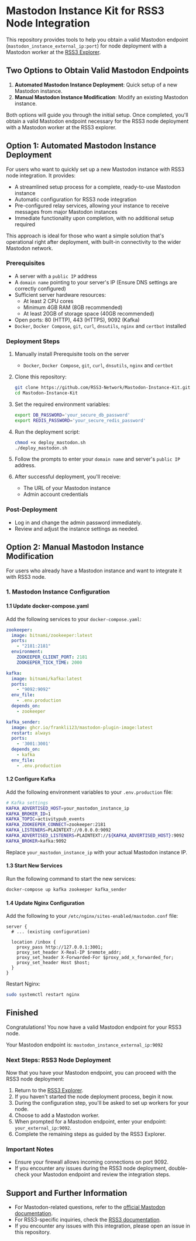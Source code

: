 # Mastodon Instance Kit for RSS3 Node Integration

This repository provides tools to help you obtain a valid Mastodon endpoint (`mastodon_instance_external_ip:port`) for node deployment with a Mastodon worker at the [RSS3 Explorer](https://explorer.rss3.io/).

## Two Options to Obtain Valid Mastodon Endpoints

1. **Automated Mastodon Instance Deployment**: Quick setup of a new Mastodon instance.
2. **Manual Mastodon Instance Modification**: Modify an existing Mastodon instance.

Both options will guide you through the initial setup. Once completed, you'll obtain a valid Mastodon endpoint necessary for the RSS3 node deployment with a Mastodon worker at the RSS3 explorer.

## Option 1: Automated Mastodon Instance Deployment

For users who want to quickly set up a new Mastodon instance with RSS3 node integration. It provides:
- A streamlined setup process for a complete, ready-to-use Mastodon instance
- Automatic configuration for RSS3 node integration
- Pre-configured relay services, allowing your instance to receive messages from major Mastodon instances
- Immediate functionality upon completion, with no additional setup required

This approach is ideal for those who want a simple solution that's operational right after deployment, with built-in connectivity to the wider Mastodon network.

### Prerequisites

- A server with a `public IP` address
- A `domain name` pointing to your server's IP (Ensure DNS settings are correctly configured)
- Sufficient server hardware resources:
  - At least 2 CPU cores
  - Minimum 4GB RAM (8GB recommended)
  - At least 20GB of storage space (40GB recommended)
- Open ports: 80 (HTTP), 443 (HTTPS), 9092 (Kafka)
- `Docker`, `Docker Compose`, `git`, `curl`, `dnsutils`, `nginx` and `certbot` installed
  
### Deployment Steps

1. Manually install Prerequisite tools on the server
    - `Docker`, `Docker Compose`, `git`, `curl`, `dnsutils`, `nginx` and `certbot`

3. Clone this repository:

   ```sh
   git clone https://github.com/RSS3-Network/Mastodon-Instance-Kit.git
   cd Mastodon-Instance-Kit
   ```

4. Set the required environment variables:

   ```sh
   export DB_PASSWORD='your_secure_db_password'
   export REDIS_PASSWORD='your_secure_redis_password'
   ```

5. Run the deployment script:

   ```sh
   chmod +x deploy_mastodon.sh
   ./deploy_mastodon.sh
   ```

6. Follow the prompts to enter your `domain name` and server's `public IP` address.

7. After successful deployment, you'll receive:
   - The URL of your Mastodon instance
   - Admin account credentials

### Post-Deployment
- Log in and change the admin password immediately.
- Review and adjust the instance settings as needed.
 
## Option 2: Manual Mastodon Instance Modification

For users who already have a Mastodon instance and want to integrate it with RSS3 node.

### 1. Mastodon Instance Configuration

#### 1.1 Update docker-compose.yaml

Add the following services to your `docker-compose.yaml`:

```yaml
zookeeper:
  image: bitnami/zookeeper:latest
  ports:
    - "2181:2181"
  environment:
    ZOOKEEPER_CLIENT_PORT: 2181
    ZOOKEEPER_TICK_TIME: 2000

kafka:
  image: bitnami/kafka:latest
  ports:
    - "9092:9092"
  env_file:
    - .env.production
  depends_on:
    - zookeeper

kafka_sender:
  image: ghcr.io/frankli123/mastodon-plugin-image:latest
  restart: always
  ports:
    - '3001:3001'
  depends_on:
    - kafka
  env_file:
    - .env.production
```

#### 1.2 Configure Kafka

Add the following environment variables to your `.env.production` file:

```sh
# Kafka settings
KAFKA_ADVERTISED_HOST=your_mastodon_instance_ip
KAFKA_BROKER_ID=1
KAFKA_TOPIC=activitypub_events
KAFKA_ZOOKEEPER_CONNECT=zookeeper:2181
KAFKA_LISTENERS=PLAINTEXT://0.0.0.0:9092
KAFKA_ADVERTISED_LISTENERS=PLAINTEXT://${KAFKA_ADVERTISED_HOST}:9092
KAFKA_BROKER=kafka:9092
```

Replace `your_mastodon_instance_ip` with your actual Mastodon instance IP.

#### 1.3 Start New Services

Run the following command to start the new services:

```bash
docker-compose up kafka zookeeper kafka_sender
```

#### 1.4 Update Nginx Configuration

Add the following to your `/etc/nginx/sites-enabled/mastodon.conf` file:

```nginx
server {
  # ... (existing configuration)

  location /inbox {
    proxy_pass http://127.0.0.1:3001;
    proxy_set_header X-Real-IP $remote_addr;
    proxy_set_header X-Forwarded-For $proxy_add_x_forwarded_for;
    proxy_set_header Host $host;
  }
}
```

Restart Nginx:

```bash
sudo systemctl restart nginx
```


## Finished

Congratulations! You now have a valid Mastodon endpoint for your RSS3 node.

Your Mastodon endpoint is: `mastodon_instance_external_ip:9092`

### Next Steps: RSS3 Node Deployment

Now that you have your Mastodon endpoint, you can proceed with the RSS3 node deployment:

1. Return to the [RSS3 Explorer](https://explorer.rss3.io/).
2. If you haven't started the node deployment process, begin it now.
3. During the configuration step, you'll be asked to set up workers for your node.
4. Choose to add a Mastodon worker.
5. When prompted for a Mastodon endpoint, enter your endpoint: `your_external_ip:9092`.
6. Complete the remaining steps as guided by the RSS3 Explorer.

### Important Notes

- Ensure your firewall allows incoming connections on port 9092.
- If you encounter any issues during the RSS3 node deployment, double-check your Mastodon endpoint and review the integration steps.

## Support and Further Information

- For Mastodon-related questions, refer to the [official Mastodon documentation](https://docs.joinmastodon.org/).
- For RSS3-specific inquiries, check the [RSS3 documentation](https://docs.rss3.io/).
- If you encounter any issues with this integration, please open an issue in this repository.

